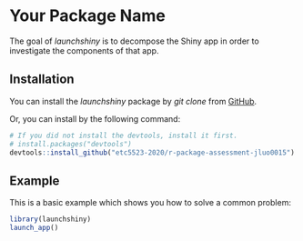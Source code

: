 
# Your Package Name
<!-- badges: start -->
<!-- badges: end -->

The goal of _launchshiny_ is to decompose the Shiny app in order to investigate the components of that app. 

## Installation

You can install the _launchshiny_ package by _git clone_ from [GitHub]().

Or, you can install by the following command:

``` r
# If you did not install the devtools, install it first.
# install.packages("devtools")
devtools::install_github("etc5523-2020/r-package-assessment-jluo0015")
```

## Example

This is a basic example which shows you how to solve a common problem:

``` r
library(launchshiny)
launch_app()
```

